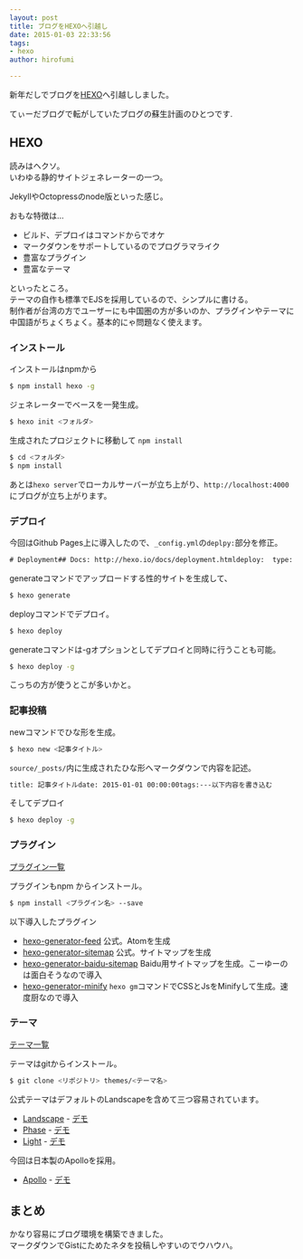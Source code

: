 ```yaml
---
layout: post
title: ブログをHEXOへ引越し
date: 2015-01-03 22:33:56
tags:
- hexo
author: hirofumi

---
```

新年だしでブログを[HEXO](http://hexo.io/)へ引越ししました。

てぃーだブログで転がしていたブログの蘇生計画のひとつです.

## HEXO

読みはヘクソ。  
いわゆる静的サイトジェネレーターの一つ。

JekyllやOctopressのnode版といった感じ。

おもな特徴は…

-   ビルド、デプロイはコマンドからでオケ
-   マークダウンをサポートしているのでプログラマライク
-   豊富なプラグイン
-   豊富なテーマ

といったところ。  
テーマの自作も標準でEJSを採用しているので、シンプルに書ける。  
制作者が台湾の方でユーザーにも中国圏の方が多いのか、プラグインやテーマに中国語がちょくちょく。基本的にゃ問題なく使えます。

### インストール

インストールはnpmから

```bash
$ npm install hexo -g
```

ジェネレーターでベースを一発生成。

```bash
$ hexo init <フォルダ>
```

生成されたプロジェクトに移動して `npm install`

```bash
$ cd <フォルダ>
$ npm install
```

あとは`hexo server`でローカルサーバーが立ち上がり、`http://localhost:4000`にブログが立ち上がります。

### デプロイ

今回はGithub Pages上に導入したので、`_config.yml`の`deplpy:`部分を修正。

```html
# Deployment## Docs: http://hexo.io/docs/deployment.htmldeploy:  type: github  repo: https://github.com/<プロジェクト>/<プロジェクト>.github.io.git  branch: master
```

generateコマンドでアップロードする性的サイトを生成して、

```bash
$ hexo generate
```

deployコマンドでデプロイ。

```bash
$ hexo deploy
```

generateコマンドは-gオプションとしてデプロイと同時に行うことも可能。

```bash
$ hexo deploy -g
```

こっちの方が使うとこが多いかと。

### 記事投稿

newコマンドでひな形を生成。

```bash
$ hexo new <記事タイトル>
```

`source/_posts/`内に生成されたひな形へマークダウンで内容を記述。

```html
title: 記事タイトルdate: 2015-01-01 00:00:00tags:---以下内容を書き込む
```

そしてデプロイ

```bash
$ hexo deploy -g
```

### プラグイン

[プラグイン一覧](https://github.com/hexojs/hexo/wiki/Plugins)

プラグインもnpm からインストール。

```bash
$ npm install <プラグイン名> --save
```

以下導入したプラグイン

-   [hexo-generator-feed](https://github.com/hexojs/hexo-generator-feed) 公式。Atomを生成
-   [hexo-generator-sitemap](https://github.com/hexojs/hexo-generator-sitemap) 公式。サイトマップを生成
-   [hexo-generator-baidu-sitemap](https://github.com/coneycode/hexo-generator-baidu-sitemap) Baidu用サイトマップを生成。こーゆーのは面白そうなので導入
-   [hexo-generator-minify](https://github.com/flerro/hexo-generator-minify) `hexo gm`コマンドでCSSとJsをMinifyして生成。速度厨なので導入

### テーマ

[テーマ一覧](https://github.com/hexojs/hexo/wiki/Themes)

テーマはgitからインストール。

```bash
$ git clone <リポジトリ> themes/<テーマ名>
```

公式テーマはデフォルトのLandscapeを含めて三つ容易されています。

-   [Landscape](https://github.com/hexojs/hexo-theme-landscape) - [デモ](http://hexo.io/hexo-theme-landscape/)
-   [Phase](https://github.com/hexojs/hexo-theme-phase) - [デモ](http://hexo.io/hexo-theme-phase/)
-   [Light](https://github.com/hexojs/hexo-theme-light) - [デモ](http://hexo.io/hexo-theme-light/)

今回は日本製のApolloを採用。

-   [Apollo](https://github.com/joyceim/hexo-theme-apollo) - [デモ](http://xxxxxly.in/hexo-theme-apollo/)

## まとめ

かなり容易にブログ環境を構築できました。  
マークダウンでGistにためたネタを投稿しやすいのでウハウハ。